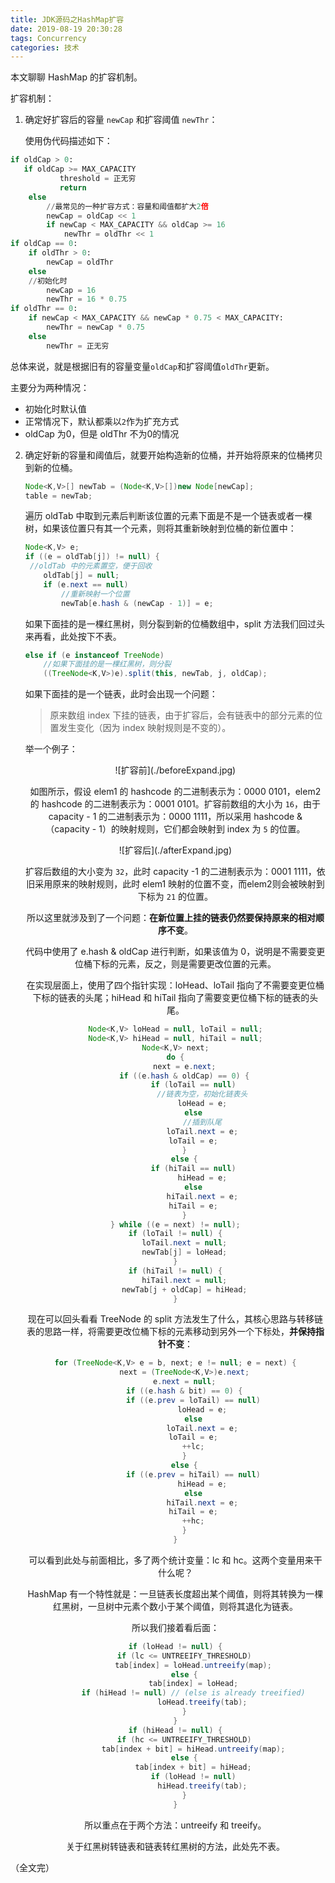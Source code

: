 ```yaml
---
title: JDK源码之HashMap扩容
date: 2019-08-19 20:30:28
tags: Concurrency
categories: 技术
---
```


本文聊聊 HashMap 的扩容机制。

扩容机制：

1. 确定好扩容后的容量 `newCap` 和扩容阈值 `newThr`：

   使用伪代码描述如下：

```python
if oldCap > 0:
​	if oldCap >= MAX_CAPACITY
​			threshold = 正无穷
​			return
	else 
    	//最常见的一种扩容方式：容量和阈值都扩大2倍
    	newCap = oldCap << 1
        if newCap < MAX_CAPACITY && oldCap >= 16
        	newThr = oldThr << 1
if oldCap == 0:
    if oldThr > 0:
        newCap = oldThr
    else 
    //初始化时
    	newCap = 16
        newThr = 16 * 0.75
if oldThr == 0:
    if newCap < MAX_CAPACITY && newCap * 0.75 < MAX_CAPACITY:
        newThr = newCap * 0.75
    else
    	newThr = 正无穷
```

总体来说，就是根据旧有的容量变量`oldCap`和扩容阈值`oldThr`更新。

主要分为两种情况：

- 初始化时默认值
- 正常情况下，默认都乘以`2`作为扩充方式
- oldCap 为0，但是 oldThr 不为0的情况

2. 确定好新的容量和阈值后，就要开始构造新的位桶，并开始将原来的位桶拷贝到新的位桶。

   ```Java
   Node<K,V>[] newTab = (Node<K,V>[])new Node[newCap];
   table = newTab;
   ```

   遍历 oldTab 中取到元素后判断该位置的元素下面是不是一个链表或者一棵树，如果该位置只有其一个元素，则将其重新映射到位桶的新位置中：

   ```Java
   Node<K,V> e;
   if ((e = oldTab[j]) != null) {
   	//oldTab 中的元素置空，便于回收
       oldTab[j] = null;
       if (e.next == null)
           //重新映射一个位置
           newTab[e.hash & (newCap - 1)] = e;
   ```

   如果下面挂的是一棵红黑树，则分裂到新的位桶数组中，split 方法我们回过头来再看，此处按下不表。

   ```Java
   else if (e instanceof TreeNode)
       //如果下面挂的是一棵红黑树，则分裂
       ((TreeNode<K,V>)e).split(this, newTab, j, oldCap);
   ```

   如果下面挂的是一个链表，此时会出现一个问题：

   > 原来数组 index 下挂的链表，由于扩容后，会有链表中的部分元素的位置发生变化（因为 index 映射规则是不变的）。

   举一个例子：

   <div align=center>![扩容前](./beforeExpand.jpg)

   如图所示，假设 elem1 的 hashcode 的二进制表示为：0000 0101，elem2 的 hashcode 的二进制表示为：0001 0101。扩容前数组的大小为 `16`，由于 capacity - 1 的二进制表示为：0000 1111，所以采用 hashcode & （capacity - 1）的映射规则，它们都会映射到 index 为 `5` 的位置。

   <div align=center>![扩容后](./afterExpand.jpg)

   扩容后数组的大小变为 `32`，此时 capacity -1 的二进制表示为：0001 1111，依旧采用原来的映射规则，此时 elem1 映射的位置不变，而elem2则会被映射到下标为 `21` 的位置。

   所以这里就涉及到了一个问题：**在新位置上挂的链表仍然要保持原来的相对顺序不变**。

   代码中使用了 e.hash & oldCap 进行判断，如果该值为 0，说明是不需要变更位桶下标的元素，反之，则是需要更改位置的元素。

   在实现层面上，使用了四个指针实现：loHead、loTail 指向了不需要变更位桶下标的链表的头尾；hiHead 和 hiTail 指向了需要变更位桶下标的链表的头尾。

   ```Java
   Node<K,V> loHead = null, loTail = null;
   Node<K,V> hiHead = null, hiTail = null;
   Node<K,V> next;
   do {
       next = e.next;
       if ((e.hash & oldCap) == 0) {
           if (loTail == null)
               //链表为空，初始化链表头
               loHead = e;
           else
               //插到队尾
               loTail.next = e;
           loTail = e;
       }
       else {
           if (hiTail == null)
               hiHead = e;
           else
               hiTail.next = e;
           hiTail = e;
       }
   } while ((e = next) != null);
   if (loTail != null) {
       loTail.next = null;
       newTab[j] = loHead;
   }
   if (hiTail != null) {
       hiTail.next = null;
       newTab[j + oldCap] = hiHead;
   }
   ```

   现在可以回头看看 TreeNode 的 split 方法发生了什么，其核心思路与转移链表的思路一样，将需要更改位桶下标的元素移动到另外一个下标处，**并保持指针不变**：

   ```Java
   for (TreeNode<K,V> e = b, next; e != null; e = next) {
       next = (TreeNode<K,V>)e.next;
       e.next = null;
       if ((e.hash & bit) == 0) {
           if ((e.prev = loTail) == null)
               loHead = e;
           else
               loTail.next = e;
           loTail = e;
           ++lc;
       }
       else {
           if ((e.prev = hiTail) == null)
               hiHead = e;
           else
               hiTail.next = e;
           hiTail = e;
           ++hc;
       }
   }
   ```

   可以看到此处与前面相比，多了两个统计变量：lc 和 hc。这两个变量用来干什么呢？

   HashMap 有一个特性就是：一旦链表长度超出某个阈值，则将其转换为一棵红黑树，一旦树中元素个数小于某个阈值，则将其退化为链表。

   所以我们接着看后面：

   ```Java
   if (loHead != null) {
       if (lc <= UNTREEIFY_THRESHOLD)
           tab[index] = loHead.untreeify(map);
       else {
           tab[index] = loHead;
           if (hiHead != null) // (else is already treeified)
               loHead.treeify(tab);
       }
   }
   if (hiHead != null) {
       if (hc <= UNTREEIFY_THRESHOLD)
           tab[index + bit] = hiHead.untreeify(map);
       else {
           tab[index + bit] = hiHead;
           if (loHead != null)
               hiHead.treeify(tab);
       }
   }
   ```

   所以重点在于两个方法：untreeify 和 treeify。

   关于红黑树转链表和链表转红黑树的方法，此处先不表。

（全文完）